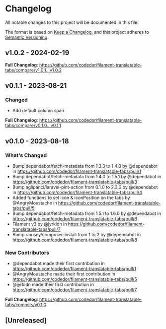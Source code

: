 # Changelog

All notable changes to this project will be documented in this file.

The format is based on [Keep a Changelog](https://keepachangelog.com/en/1.0.0/),
and this project adheres to [Semantic Versioning](https://semver.org/spec/v2.0.0.html).

## v1.0.2 - 2024-02-19

**Full Changelog**: https://github.com/codedor/filament-translatable-tabs/compare/v1.0.1...v1.0.2

## v0.1.1 - 2023-08-21

### Changed

- Add default column span

**Full Changelog**: https://github.com/codedor/filament-translatable-tabs/compare/v0.1.0...v0.1.1

## v0.1.0 - 2023-08-18

### What's Changed

- Bump dependabot/fetch-metadata from 1.3.3 to 1.4.0 by @dependabot in https://github.com/codedor/filament-translatable-tabs/pull/1
- Bump dependabot/fetch-metadata from 1.4.0 to 1.5.1 by @dependabot in https://github.com/codedor/filament-translatable-tabs/pull/3
- Bump aglipanci/laravel-pint-action from 0.1.0 to 2.3.0 by @dependabot in https://github.com/codedor/filament-translatable-tabs/pull/4
- Added functions to set icon & iconPosition on the tabs by @AngryMoustache in https://github.com/codedor/filament-translatable-tabs/pull/5
- Bump dependabot/fetch-metadata from 1.5.1 to 1.6.0 by @dependabot in https://github.com/codedor/filament-translatable-tabs/pull/6
- Filament v3 by @jyrkidn in https://github.com/codedor/filament-translatable-tabs/pull/7
- Bump ramsey/composer-install from 1 to 2 by @dependabot in https://github.com/codedor/filament-translatable-tabs/pull/8

### New Contributors

- @dependabot made their first contribution in https://github.com/codedor/filament-translatable-tabs/pull/1
- @AngryMoustache made their first contribution in https://github.com/codedor/filament-translatable-tabs/pull/5
- @jyrkidn made their first contribution in https://github.com/codedor/filament-translatable-tabs/pull/7

**Full Changelog**: https://github.com/codedor/filament-translatable-tabs/commits/v0.1.0

## [Unreleased]
